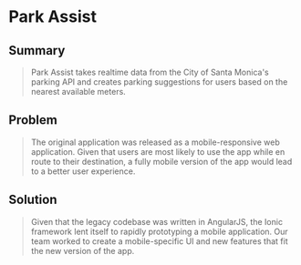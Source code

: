 # Park Assist #

## Summary ##
  > Park Assist takes realtime data from the City of Santa Monica's parking API and creates parking suggestions for users based on the nearest available meters.

## Problem ##
  > The original application was released as a mobile-responsive web application. Given that users are most likely to use the app while en route to their destination, a fully mobile version of the app would lead to a better user experience.

## Solution ##
  > Given that the legacy codebase was written in AngularJS, the Ionic framework lent itself to rapidly prototyping a mobile application. Our team worked to create a mobile-specific UI and new features that fit the new version of the app. 

